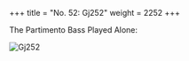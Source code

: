 +++
title = "No. 52: Gj252"
weight = 2252
+++

The Partimento Bass Played Alone:

![Gj252](/img/052DurNum.jpg)

